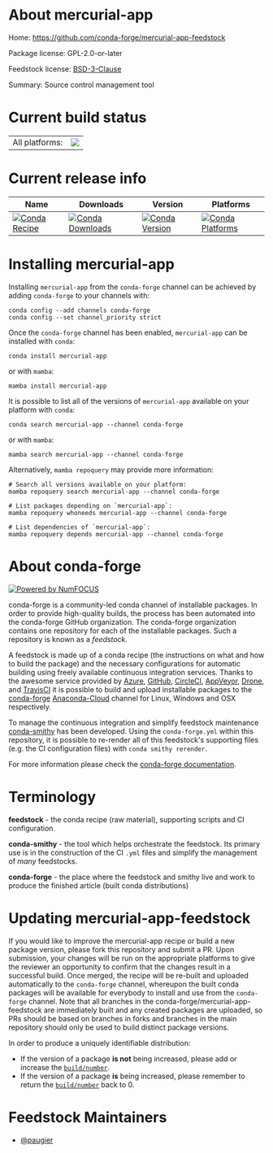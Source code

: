 About mercurial-app
===================

Home: https://github.com/conda-forge/mercurial-app-feedstock

Package license: GPL-2.0-or-later

Feedstock license: [BSD-3-Clause](https://github.com/conda-forge/mercurial-app-feedstock/blob/main/LICENSE.txt)

Summary: Source control management tool

Current build status
====================


<table><tr><td>All platforms:</td>
    <td>
      <a href="https://dev.azure.com/conda-forge/feedstock-builds/_build/latest?definitionId=6565&branchName=main">
        <img src="https://dev.azure.com/conda-forge/feedstock-builds/_apis/build/status/mercurial-app-feedstock?branchName=main">
      </a>
    </td>
  </tr>
</table>

Current release info
====================

| Name | Downloads | Version | Platforms |
| --- | --- | --- | --- |
| [![Conda Recipe](https://img.shields.io/badge/recipe-mercurial--app-green.svg)](https://anaconda.org/conda-forge/mercurial-app) | [![Conda Downloads](https://img.shields.io/conda/dn/conda-forge/mercurial-app.svg)](https://anaconda.org/conda-forge/mercurial-app) | [![Conda Version](https://img.shields.io/conda/vn/conda-forge/mercurial-app.svg)](https://anaconda.org/conda-forge/mercurial-app) | [![Conda Platforms](https://img.shields.io/conda/pn/conda-forge/mercurial-app.svg)](https://anaconda.org/conda-forge/mercurial-app) |

Installing mercurial-app
========================

Installing `mercurial-app` from the `conda-forge` channel can be achieved by adding `conda-forge` to your channels with:

```
conda config --add channels conda-forge
conda config --set channel_priority strict
```

Once the `conda-forge` channel has been enabled, `mercurial-app` can be installed with `conda`:

```
conda install mercurial-app
```

or with `mamba`:

```
mamba install mercurial-app
```

It is possible to list all of the versions of `mercurial-app` available on your platform with `conda`:

```
conda search mercurial-app --channel conda-forge
```

or with `mamba`:

```
mamba search mercurial-app --channel conda-forge
```

Alternatively, `mamba repoquery` may provide more information:

```
# Search all versions available on your platform:
mamba repoquery search mercurial-app --channel conda-forge

# List packages depending on `mercurial-app`:
mamba repoquery whoneeds mercurial-app --channel conda-forge

# List dependencies of `mercurial-app`:
mamba repoquery depends mercurial-app --channel conda-forge
```


About conda-forge
=================

[![Powered by
NumFOCUS](https://img.shields.io/badge/powered%20by-NumFOCUS-orange.svg?style=flat&colorA=E1523D&colorB=007D8A)](https://numfocus.org)

conda-forge is a community-led conda channel of installable packages.
In order to provide high-quality builds, the process has been automated into the
conda-forge GitHub organization. The conda-forge organization contains one repository
for each of the installable packages. Such a repository is known as a *feedstock*.

A feedstock is made up of a conda recipe (the instructions on what and how to build
the package) and the necessary configurations for automatic building using freely
available continuous integration services. Thanks to the awesome service provided by
[Azure](https://azure.microsoft.com/en-us/services/devops/), [GitHub](https://github.com/),
[CircleCI](https://circleci.com/), [AppVeyor](https://www.appveyor.com/),
[Drone](https://cloud.drone.io/welcome), and [TravisCI](https://travis-ci.com/)
it is possible to build and upload installable packages to the
[conda-forge](https://anaconda.org/conda-forge) [Anaconda-Cloud](https://anaconda.org/)
channel for Linux, Windows and OSX respectively.

To manage the continuous integration and simplify feedstock maintenance
[conda-smithy](https://github.com/conda-forge/conda-smithy) has been developed.
Using the ``conda-forge.yml`` within this repository, it is possible to re-render all of
this feedstock's supporting files (e.g. the CI configuration files) with ``conda smithy rerender``.

For more information please check the [conda-forge documentation](https://conda-forge.org/docs/).

Terminology
===========

**feedstock** - the conda recipe (raw material), supporting scripts and CI configuration.

**conda-smithy** - the tool which helps orchestrate the feedstock.
                   Its primary use is in the construction of the CI ``.yml`` files
                   and simplify the management of *many* feedstocks.

**conda-forge** - the place where the feedstock and smithy live and work to
                  produce the finished article (built conda distributions)


Updating mercurial-app-feedstock
================================

If you would like to improve the mercurial-app recipe or build a new
package version, please fork this repository and submit a PR. Upon submission,
your changes will be run on the appropriate platforms to give the reviewer an
opportunity to confirm that the changes result in a successful build. Once
merged, the recipe will be re-built and uploaded automatically to the
`conda-forge` channel, whereupon the built conda packages will be available for
everybody to install and use from the `conda-forge` channel.
Note that all branches in the conda-forge/mercurial-app-feedstock are
immediately built and any created packages are uploaded, so PRs should be based
on branches in forks and branches in the main repository should only be used to
build distinct package versions.

In order to produce a uniquely identifiable distribution:
 * If the version of a package **is not** being increased, please add or increase
   the [``build/number``](https://docs.conda.io/projects/conda-build/en/latest/resources/define-metadata.html#build-number-and-string).
 * If the version of a package **is** being increased, please remember to return
   the [``build/number``](https://docs.conda.io/projects/conda-build/en/latest/resources/define-metadata.html#build-number-and-string)
   back to 0.

Feedstock Maintainers
=====================

* [@paugier](https://github.com/paugier/)


